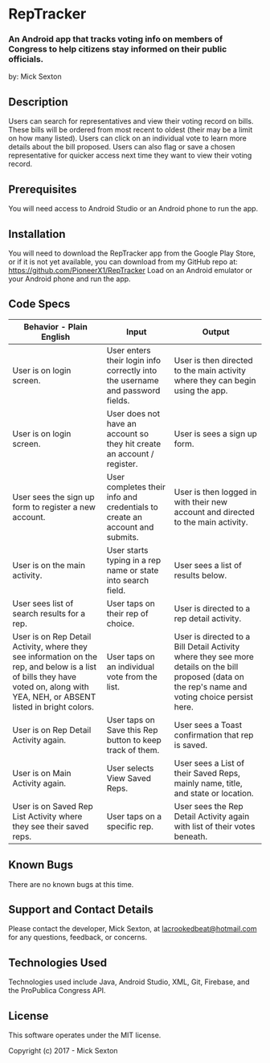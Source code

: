 # RepTracker

### An Android app that tracks voting info on members of Congress to help citizens stay informed on their public officials.
by: Mick Sexton

## Description

Users can search for representatives and view their voting record on bills. These bills will be ordered from most recent to oldest (their may be a limit on how many listed). Users can click on an individual vote to learn more details about the bill proposed. Users can also flag or save a chosen representative for quicker access next time they want to view their voting record.

## Prerequisites

You will need access to Android Studio or an Android phone to run the app.

## Installation

You will need to download the RepTracker app from the Google Play Store, or if it is not yet available, you can download from my GitHub repo at:
    https://github.com/PioneerX1/RepTracker
Load on an Android emulator or your Android phone and run the app.

## Code Specs

|Behavior - Plain English|Input|Output|
|---|---|---|
|User is on login screen.|User enters their login info correctly into the username and password fields.|User is then directed to the main activity where they can begin using the app.|
|User is on login screen.|User does not have an account so they hit create an account / register.|User is sees a sign up form.|
|User sees the sign up form to register a new account.|User completes their info and credentials to create an account and submits.|User is then logged in with their new account and directed to the main activity.|
|User is on the main activity.|User starts typing in a rep name or state into search field.|User sees a list of results below.|
|User sees list of search results for a rep.|User taps on their rep of choice.|User is directed to a rep detail activity.|
|User is on Rep Detail Activity, where they see information on the rep, and below is a list of bills they have voted on, along with YEA, NEH, or ABSENT listed in bright colors.|User taps on an individual vote from the list.|User is directed to a Bill Detail Activity where they see more details on the bill proposed (data on the rep's name and voting choice persist here.|
|User is on Rep Detail Activity again.|User taps on Save this Rep button to keep track of them.|User sees a Toast confirmation that rep is saved.|
|User is on Main Activity again.|User selects View Saved Reps.|User sees a List of their Saved Reps, mainly name, title, and state or location.|
|User is on Saved Rep List Activity where they see their saved reps.|User taps on a specific rep.|User sees the Rep Detail Activity again with list of their votes beneath.|


## Known Bugs

There are no known bugs at this time.

## Support and Contact Details

Please contact the developer, Mick Sexton, at lacrookedbeat@hotmail.com for any questions, feedback, or concerns.

## Technologies Used

Technologies used include Java, Android Studio, XML, Git, Firebase, and the ProPublica Congress API.

## License

This software operates under the MIT license.

Copyright (c) 2017 - Mick Sexton



